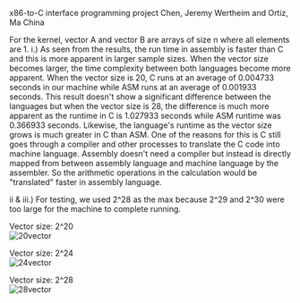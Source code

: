 x86-to-C interface programming project
Chen, Jeremy Wertheim and Ortiz, Ma China

 For the kernel, vector A and vector B are arrays of size n where all elements are 1.
 i.) 
 As seen from the results, the run time in assembly is faster than C and this is more apparent in larger sample sizes. When the vector size becomes larger, the time complexity between both languages become more apparent. When the vector size is 20, C runs at an average of 0.004733 seconds in our machine while ASM runs at an average of 0.001933 seconds. This result doesn't show a significant difference between the languages but when the vector size is 28, the difference is much more apparent as the runtime in C is 1.027933 seconds while ASM runtime was 0.366933 seconds. Likewise, the language's runtime as the vector size grows is much greater in C than ASM. One of the reasons for this is C still goes through a compiler and other processes to translate the C code into machine language. Assembly doesn't need a compiler but instead is directly mapped from between assembly language and machine language by the assembler. So the arithmetic operations in the calculation would be "translated" faster in assembly language.
 
 ii & iii.)
 For testing, we used 2^28 as the max because 2^29 and 2^30 were too large for the machine to complete running.

 Vector size: 2^20<br />
  ![20vector](https://github.com/jeremywchen/x86-to-C-interface-programming-project/assets/92730916/5e12ac04-3f7d-404d-8aae-e098811138d2)
 
 Vector size: 2^24<br />
  ![24vector](https://github.com/jeremywchen/x86-to-C-interface-programming-project/assets/92730916/9d5ab46b-c029-4d29-bc19-6eea4e1b0316)


 Vector size: 2^28<br />
  ![28vector](https://github.com/jeremywchen/x86-to-C-interface-programming-project/assets/92730916/1519cb33-75f9-4282-98aa-2f3279ba8430)
